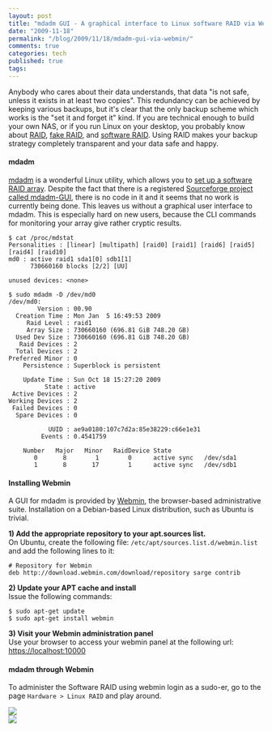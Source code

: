 ```yaml
---
layout: post
title: "mdadm GUI - A graphical interface to Linux software RAID via Webmin"
date: "2009-11-18"
permalink: "/blog/2009/11/18/mdadm-gui-via-webmin/"
comments: true
categories: tech
published: true
tags: 
---
```


Anybody who cares about their data understands, that data "is not safe, unless it exists in at least two copies". This redundancy can be achieved by keeping various backups, but it's clear that the only backup scheme which works is the "set it and forget it" kind. If you are technical enough to build your own NAS, or if you run Linux on your desktop, you probably know about [RAID](http://en.wikipedia.org/wiki/RAID), [fake RAID](https://help.ubuntu.com/community/FakeRaidHowto), and [software RAID](http://en.wikipedia.org/wiki/Software_RAID). Using RAID makes your backup strategy completely transparent and your data safe and happy.

<!-- more -->

#### mdadm
[mdadm](http://en.wikipedia.org/wiki/mdadm) is a wonderful Linux utility, which allows you to [set up a software RAID array](http://unthought.net/Software-RAID.HOWTO/Software-RAID.HOWTO.html). Despite the fact that there is a registered [Sourceforge project called mdadm-GUI](http://sourceforge.net/projects/mdadm-gui/), there is no code in it and it seems that no work is currently being done. This leaves us without a graphical user interface to mdadm. This is especially hard on new users, because the CLI commands for monitoring your array give rather cryptic results.

    $ cat /proc/mdstat
    Personalities : [linear] [multipath] [raid0] [raid1] [raid6] [raid5] [raid4] [raid10] 
    md0 : active raid1 sda1[0] sdb1[1]
          730660160 blocks [2/2] [UU]
      
    unused devices: <none>
    
    $ sudo mdadm -D /dev/md0
    /dev/md0:
            Version : 00.90
      Creation Time : Mon Jan  5 16:49:53 2009
         Raid Level : raid1
         Array Size : 730660160 (696.81 GiB 748.20 GB)
      Used Dev Size : 730660160 (696.81 GiB 748.20 GB)
       Raid Devices : 2
      Total Devices : 2
    Preferred Minor : 0
        Persistence : Superblock is persistent

        Update Time : Sun Oct 18 15:27:20 2009
              State : active
     Active Devices : 2
    Working Devices : 2
     Failed Devices : 0
      Spare Devices : 0

               UUID : ae9a0180:107c7d2a:85e38229:c66e1e31
             Events : 0.4541759

        Number   Major   Minor   RaidDevice State
           0       8        1        0      active sync   /dev/sda1
           1       8       17        1      active sync   /dev/sdb1



#### Installing Webmin
A GUI for mdadm is provided by [Webmin](http://www.webmin.com/), the browser-based administrative suite. Installation on a Debian-based Linux distribution, such as Ubuntu is trivial.

**1) Add the appropriate repository to your apt.sources list.**  
On Ubuntu, create the following file: `/etc/apt/sources.list.d/webmin.list` and add the following lines to it:

    # Repository for Webmin
    deb http://download.webmin.com/download/repository sarge contrib


**2) Update your APT cache and install**  
Issue the following commands:

    $ sudo apt-get update
    $ sudo apt-get install webmin


**3) Visit your Webmin administration panel**  
Use your browser to access your webmin panel at the following url: <https://localhost:10000>


#### mdadm through Webmin
To administer the Software RAID using webmin login as a sudo-er, go to the page `Hardware > Linux RAID` and play around.

<div class="figure">
<img src="/images/illustrations/2009-11-18/mdadm-gui-via-webmin-1.jpg">
</div>

<div class="figure">
<img src="/images/illustrations/2009-11-18/mdadm-gui-via-webmin-2.jpg">
</div>